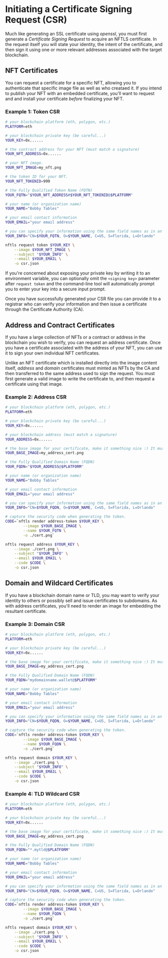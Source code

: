 # Initiating a Certificate Signing Request (CSR)

Much like generating an SSL certificate using *openssl*, you must first generate a *Certificate Signing Request* to acquire an NFTLS certificate. In the request itself you will state your identity, the intent of the certificate, and then sign it using one or more relevant addresses associated with the target blockchain.

## NFT Certificates
You can request a certificate for a specific NFT, allowing you to authenticate that specific image file as well as who creataed it. If you intend to publish your NFT with an embedded certificate, you'll want to request and and install your certificate *before* finalizing your NFT.

### Example 1: Token CSR
```bash
# your blockchain platform (eth, polygon, etc.)
PLATFORM=eth

# your blockchain private key (be careful...)
YOUR_KEY=0x......

# the contract address for your NFT (must match a signature)
YOUR_NFT_ADDRESS=0x......

# your NFT image.
YOUR_NFT_IMAGE=my_nft.png

# the token ID for your NFT.
YOUR_NFT_TOKENID=999

# the Fully Qualified Token Name (FQTN)
YOUR_FQTN="$YOUR_NFT_ADDRESS#$YOUR_NFT_TOKENID@$PLATFORM"

# your name (or organization name)
YOUR_NAME="Bobby Tables"

# your email contact information
YOUR_EMAIL="your email address"

# you can specify your information using the same field names as in an SSL CSR.
YOUR_INFO="CN=$YOUR_FQTN, O=$YOUR_NAME, C=US, S=Florida, L=Orlando"

nftls request token $YOUR_KEY \
    --image $YOUR_NFT_IMAGE \
    --subject "$YOUR_INFO" \
    --email $YOUR_EMAIL \
    -o csr.json
```

If you're concerned about exposing your private key by writing it to an environment variable, you can optionally omit the `<signing key>` parameter after `request token` and the command-line tool will automatically prompt you to enter your key into a secure input prompt.

Once you have successfully generated your CSR file you can provide it to a registrar who can verify your information and then issue a certificate through the Certificate Authority (CA).

## Address and Contract Certificates
If you have a large collection of NFTs or a contract or address in the blockchain you wish to verify, you can request an address certificate. Once you have a certificate associated with the address of your NFT, you can use it to sign your own individual NFT certificates.

Unlike an NFT certificate which is installed directly into the image content itself, *address* and *domain* certificates must minted as NFTs by the CA and then transferred to the same address used to sign the request. You must first generate a valid image to write the certificate to, and then request a certificate using that image.

### Example 2: Address CSR
```bash
# your blockchain platform (eth, polygon, etc.)
PLATFORM=eth

# your blockchain private key (be careful...)
YOUR_KEY=0x......

# your blockchain address (must match a signature)
YOUR_ADDRESS=0x......

# the base image for your certificate, make it something nice :) It must be 512x512 for address and domain certificates.
YOUR_BASE_IMAGE=my_address_cert.png

# the Fully Qualified Domain Name (FQDN)
YOUR_FQDN="$YOUR_ADDRESS@$PLATFORM"

# your name (or organization name)
YOUR_NAME="Bobby Tables"

# your email contact information
YOUR_EMAIL="your email address"

# you can specify your information using the same field names as in an SSL CSR.
YOUR_INFO="CN=$YOUR_FQDN, O=$YOUR_NAME, C=US, S=Florida, L=Orlando"

# capture the security code when generating the token.
CODE=`nftls render address-token $YOUR_KEY \
        --image $YOUR_BASE_IMAGE \
        --name $YOUR_FQTN \
        -o ./cert.png`

nftls request address $YOUR_KEY \
    --image ./cert.png \
    --subject "$YOUR_INFO" \
    --email $YOUR_EMAIL \
    --code $CODE \
    -o csr.json
```

## Domain and Wildcard Certificates
If you have a blockchain domain name or TLD, you may want to verify your identity to others or possibly sell and issue certificates to subdomains. As with address certificates, you'll need to render an image for embedding the resultant certificate.

### Example 3: Domain CSR
```bash
# your blockchain platform (eth, polygon, etc.)
PLATFORM=eth

# your blockchain private key (be careful...)
YOUR_KEY=0x......

# the base image for your certificate, make it something nice :) It must be 512x512 for address and domain certificates.
YOUR_BASE_IMAGE=my_address_cert.png

# the Fully Qualified Domain Name (FQDN)
YOUR_FQDN="mydomainname.wallet@$PLATFORM"

# your name (or organization name)
YOUR_NAME="Bobby Tables"

# your email contact information
YOUR_EMAIL="your email address"

# you can specify your information using the same field names as in an SSL CSR.
YOUR_INFO="CN=$YOUR_FQDN, O=$YOUR_NAME, C=US, S=Florida, L=Orlando"

# capture the security code when generating the token.
CODE=`nftls render address-token $YOUR_KEY \
        --image $YOUR_BASE_IMAGE \
        --name $YOUR_FQDN \
        -o ./cert.png`

nftls request domain $YOUR_KEY \
    --image ./cert.png \
    --subject "$YOUR_INFO" \
    --email $YOUR_EMAIL \
    --code $CODE \
    -o csr.json
```

### Example 4: TLD Wildcard CSR
```bash
# your blockchain platform (eth, polygon, etc.)
PLATFORM=eth

# your blockchain private key (be careful...)
YOUR_KEY=0x......

# the base image for your certificate, make it something nice :) It must be 512x512 for address and domain certificates.
YOUR_BASE_IMAGE=my_address_cert.png

# the Fully Qualified Domain Name (FQDN)
YOUR_FQDN="*.mytld@$PLATFORM"

# your name (or organization name)
YOUR_NAME="Bobby Tables"

# your email contact information
YOUR_EMAIL="your email address"

# you can specify your information using the same field names as in an SSL CSR.
YOUR_INFO="CN=$YOUR_FQDN, O=$YOUR_NAME, C=US, S=Florida, L=Orlando"

# capture the security code when generating the token.
CODE=`nftls render address-token $YOUR_KEY \
        --image $YOUR_BASE_IMAGE \
        --name $YOUR_FQDN \
        -o ./cert.png`

nftls request domain $YOUR_KEY \
    --image ./cert.png \
    --subject "$YOUR_INFO" \
    --email $YOUR_EMAIL \
    --code $CODE \
    -o csr.json
```
